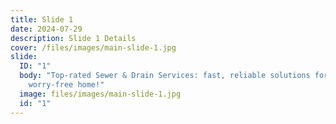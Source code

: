 ```yaml
---
title: Slide 1
date: 2024-07-29
description: Slide 1 Details
cover: /files/images/main-slide-1.jpg
slide:
  ID: "1"
  body: "Top-rated Sewer & Drain Services: fast, reliable solutions for a
    worry-free home!"
  image: files/images/main-slide-1.jpg
  id: "1"
---
```

